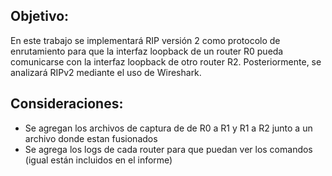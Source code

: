 ## Objetivo:

En este trabajo se implementará RIP versión 2 como protocolo de enrutamiento para que la interfaz loopback de un router R0 pueda comunicarse con la interfaz loopback de otro router R2. Posteriormente, se analizará RIPv2 mediante el uso de Wireshark.

## Consideraciones:

* Se agregan los archivos de captura de de R0 a R1 y R1 a R2 junto a un archivo donde estan fusionados
* Se agrega los logs de cada router para que puedan ver los comandos (igual están incluidos en el informe)
